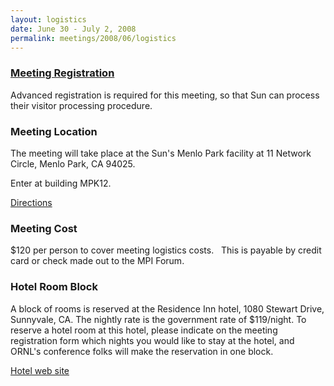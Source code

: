 ```yaml
---
layout: logistics
date: June 30 - July 2, 2008
permalink: meetings/2008/06/logistics
---
```


### [Meeting Registration](https://www.ornl.gov/ccsd_registrations/nccs_mpi_forums/)

Advanced registration is required for this meeting, so that Sun
can process their visitor processing procedure.

### Meeting Location

The meeting will take place at the
Sun's Menlo Park facility at 11 Network Circle,
Menlo Park, CA 94025.

Enter at building MPK12.

[Directions](http://www.sun.com/aboutsun/investor/stockholder_services/map_directions.html)

### Meeting Cost

$120 per person to cover meeting logistics costs.   This is payable by credit card or check made out to the MPI Forum.

### Hotel Room Block

A block of rooms is reserved at the Residence Inn hotel, 1080 Stewart Drive, Sunnyvale, CA. The nightly rate is the government rate of $119/night. To reserve a hotel room at this hotel, please indicate on the meeting registration form which nights you would like to stay at the hotel, and ORNL's conference folks will make the reservation in one block.

[Hotel web site](http://www.residenceinnsiliconvalley2.com/)